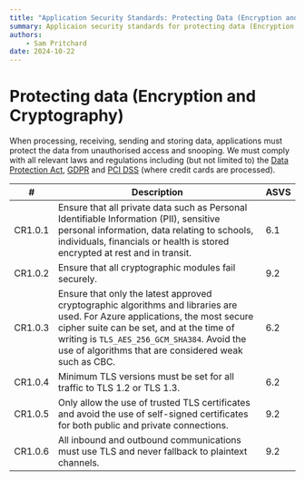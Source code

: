 ```yaml
---
title: "Application Security Standards: Protecting Data (Encryption and Cryptography)"
summary: Applicaion security standards for protecting data (Encryption and Cryptography) in DfE based on ASVS 
authors:
    - Sam Pritchard
date: 2024-10-22
---
```

# Protecting data (Encryption and Cryptography)

When processing, receiving, sending and storing data, applications must protect the data from unauthorised access and snooping. We must comply with all relevant laws and regulations including (but not limited to) the [Data Protection Act](https://www.legislation.gov.uk/ukpga/2018/12/contents/enacted), [GDPR](https://gdpr-info.eu/) and [PCI DSS](https://www.pcisecuritystandards.org/) (where credit cards are processed).

| #       | Description                                                                                                                                                                                                                                                                     | ASVS |
| ------- | ------------------------------------------------------------------------------------------------------------------------------------------------------------------------------------------------------------------------------------------------------------------------------- | ---- |
| CR1.0.1 | Ensure that all private data such as Personal Identifiable Information (PII), sensitive personal information, data relating to schools, individuals, financials or health is stored encrypted at rest and in transit.                                                           | 6.1  |
| CR1.0.2 | Ensure that all cryptographic modules fail securely.                                                                                                                                                                                                                            | 9.2  |
| CR1.0.3 | Ensure that only the latest approved cryptographic algorithms and libraries are used. For Azure applications, the most secure cipher suite can be set, and at the time of writing is `TLS_AES_256_GCM_SHA384`. Avoid the use of algorithms that are considered weak such as CBC. | 6.2  |
| CR1.0.4 | Minimum TLS versions must be set for all traffic to TLS 1.2 or TLS 1.3.                                                                                                                                                                                                         | 6.2  |
| CR1.0.5 | Only allow the use of trusted TLS certificates and avoid the use of self-signed certificates for both public and private connections.                                                                                                                                           | 9.2  |
| CR1.0.6 | All inbound and outbound communications must use TLS and never fallback to plaintext channels.                                                                                                                                                                                  | 9.2  |
